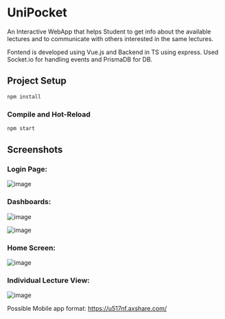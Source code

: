 # UniPocket
An Interactive WebApp that helps Student to get info about the available lectures and to communicate with others interested in the same lectures. 

Fontend is developed using Vue.js and Backend in TS using express. Used Socket.io for handling events and PrismaDB for DB.

## Project Setup

```sh
npm install
```

### Compile and Hot-Reload

```sh
npm start
```

## Screenshots

### Login Page:  

![image](https://user-images.githubusercontent.com/40617986/215296764-ea805814-eca0-4ca3-b6c3-0068edc098aa.png)

### Dashboards:  

![image](https://user-images.githubusercontent.com/40617986/215296804-e875e5cd-8b17-4af9-95a7-c27fa7bd8a93.png)

![image](https://user-images.githubusercontent.com/40617986/215296777-417bcb1f-e0b6-44d1-bbb9-a6754a8ba4cf.png)

### Home Screen:  

![image](https://user-images.githubusercontent.com/40617986/215318341-7f5e97b2-c8cc-4033-bf6e-7ea58040db53.png)

### Individual Lecture View:  

![image](https://user-images.githubusercontent.com/40617986/215318361-ac594da7-ea0e-4354-a607-3a7f467b0c66.png)


Possible Mobile app format:   https://u517nf.axshare.com/


